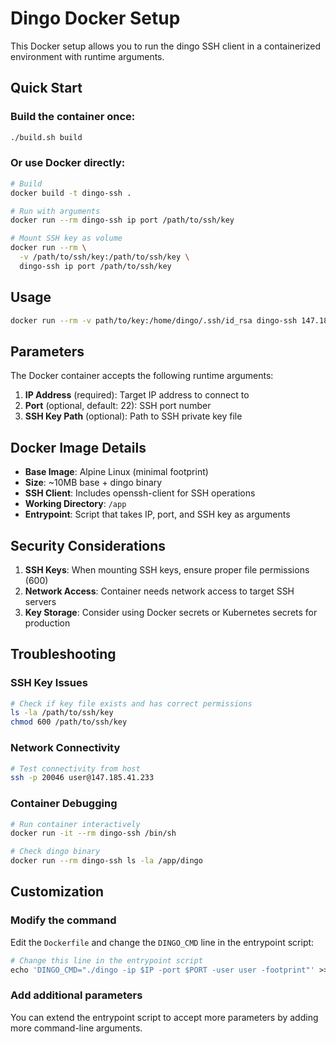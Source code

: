 # Dingo Docker Setup

This Docker setup allows you to run the dingo SSH client in a containerized environment with runtime arguments.

## Quick Start

### Build the container once:
```bash
./build.sh build
```

### Or use Docker directly:
```bash
# Build
docker build -t dingo-ssh .

# Run with arguments
docker run --rm dingo-ssh ip port /path/to/ssh/key

# Mount SSH key as volume
docker run --rm \
  -v /path/to/ssh/key:/path/to/ssh/key \
  dingo-ssh ip port /path/to/ssh/key
```


## Usage

```bash
docker run --rm -v path/to/key:/home/dingo/.ssh/id_rsa dingo-ssh 147.185.41.233 20046 /home/dingo/.ssh/id_rsa
```

## Parameters

The Docker container accepts the following runtime arguments:

1. **IP Address** (required): Target IP address to connect to
2. **Port** (optional, default: 22): SSH port number  
3. **SSH Key Path** (optional): Path to SSH private key file



## Docker Image Details

- **Base Image**: Alpine Linux (minimal footprint)
- **Size**: ~10MB base + dingo binary
- **SSH Client**: Includes openssh-client for SSH operations
- **Working Directory**: `/app`
- **Entrypoint**: Script that takes IP, port, and SSH key as arguments

## Security Considerations

1. **SSH Keys**: When mounting SSH keys, ensure proper file permissions (600)
2. **Network Access**: Container needs network access to target SSH servers
3. **Key Storage**: Consider using Docker secrets or Kubernetes secrets for production

## Troubleshooting

### SSH Key Issues
```bash
# Check if key file exists and has correct permissions
ls -la /path/to/ssh/key
chmod 600 /path/to/ssh/key
```

### Network Connectivity
```bash
# Test connectivity from host
ssh -p 20046 user@147.185.41.233
```

### Container Debugging
```bash
# Run container interactively
docker run -it --rm dingo-ssh /bin/sh

# Check dingo binary
docker run --rm dingo-ssh ls -la /app/dingo
```

## Customization

### Modify the command
Edit the `Dockerfile` and change the `DINGO_CMD` line in the entrypoint script:

```dockerfile
# Change this line in the entrypoint script
echo 'DINGO_CMD="./dingo -ip $IP -port $PORT -user user -footprint"' >> /app/entrypoint.sh
```

### Add additional parameters
You can extend the entrypoint script to accept more parameters by adding more command-line arguments. 